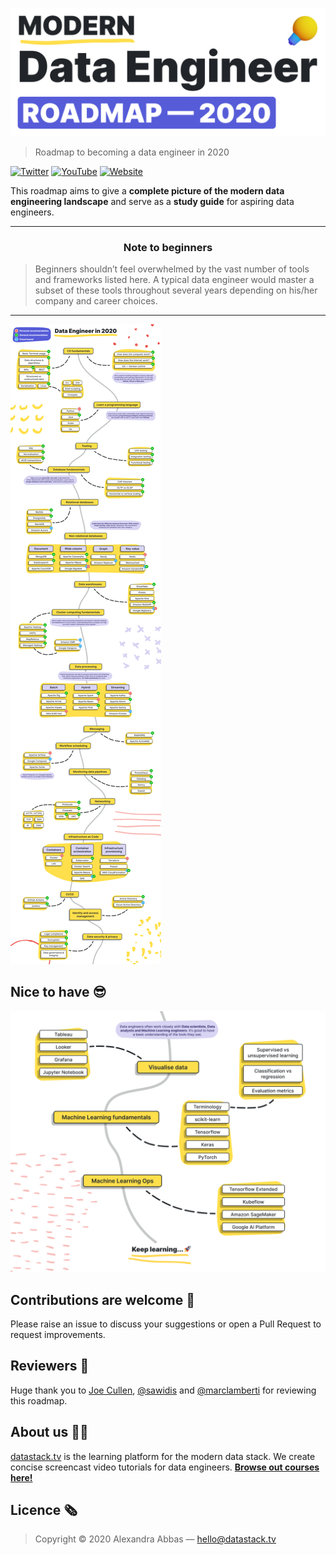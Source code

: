 
![Modern Data Engineer Roadmap 2020](img/title.png)

> Roadmap to becoming a data engineer in 2020

[![Twitter](https://img.shields.io/badge/-Twitter-1DA1F2)](https://twitter.com/datastacktv)
[![YouTube](https://img.shields.io/badge/-YouTube-FF0000)](https://www.youtube.com/channel/UCQSbqkMlvf_J949HDWxOt7Q)
[![Website](https://img.shields.io/badge/-Website-565CD8)](https://datastack.tv/)

This roadmap aims to give a **complete picture of the modern data engineering landscape** and serve as a **study guide** for aspiring data engineers.

***

<h3 align="center"><strong>Note to beginners</strong></h3>

> Beginners shouldn’t feel overwhelmed by the vast number of tools and frameworks listed here. A typical data engineer would master a subset of these tools throughout several years depending on his/her company and career choices.

***

![Data Engineer Roadmap](img/roadmap.png)

## Nice to have 😎

![Data Engineer Roadmap Extras](img/extras.png)

## Contributions are welcome 💜

Please raise an issue to discuss your suggestions or open a Pull Request to request improvements.

## Reviewers 🔎

Huge thank you to [Joe Cullen](https://www.linkedin.com/in/joseph-cullen-97a8727a/), [@sawidis](https://github.com/sawidis) and [@marclamberti](https://github.com/marclamberti) for reviewing this roadmap.

## About us 👋🏼

[datastack.tv](https://datastack.tv/) is the learning platform for the modern data stack. We create concise screencast video tutorials for data engineers. [**Browse out courses here!**](https://datastack.tv/courses.html)

## Licence 🗞

> Copyright © 2020 Alexandra Abbas — <hello@datastack.tv>
